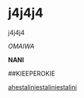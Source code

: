 # j4j4j4
j4j4j4

*OMAIWA*

**NANI**

##KIEEPEROKIE

[ahestaliniestaliniestalini](https://i.ytimg.com/vi/F4PB4TmZfGk/hqdefault.jpg)